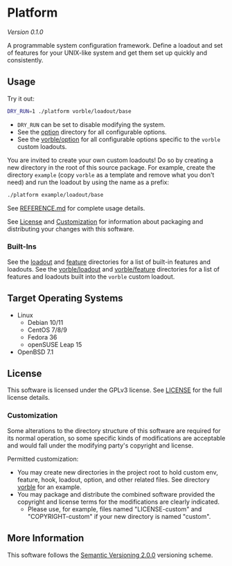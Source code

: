 # Platform

*Version 0.1.0*

A programmable system configuration framework. Define a loadout and set of features for your UNIX-like system and get them set up quickly and consistently.

## Usage

Try it out:

```sh
DRY_RUN=1 ./platform vorble/loadout/base
```

* `DRY_RUN` can be set to disable modifying the system.
* See the [option](option) directory for all configurable options.
* See the [vorble/option](vorble/option) for all configurable options specific to the `vorble` custom loadouts.

You are invited to create your own custom loadouts! Do so by creating a new directory in the root of this source package. For example, create the directory `example` (copy `vorble` as a template and remove what you don't need) and run the loadout by using the name as a prefix:

```sh
./platform example/loadout/base
```

See [REFERENCE.md](REFERENCE.md) for complete usage details.

See [License](#License) and [Customization](#Customization) for information about packaging and distributing your changes with this software.

### Built-Ins

See the [loadout](loadout) and [feature](feature) directories for a list of built-in features and loadouts.
See the [vorble/loadout](vorble/loadout) and [vorble/feature](vorble/feature) directories for a list of features and loadouts built into the `vorble` custom loadout.

## Target Operating Systems

* Linux
  * Debian 10/11
  * CentOS 7/8/9
  * Fedora 36
  * openSUSE Leap 15
* OpenBSD 7.1

## License

This software is licensed under the GPLv3 license. See [LICENSE](LICENSE) for the full license details.

### Customization

Some alterations to the directory structure of this software are required for its normal operation, so some specific kinds of modifications are acceptable and would fall under the modifying party's copyright and license.

Permitted customization:

* You may create new directories in the project root to hold custom env, feature, hook, loadout, option, and other related files. See directory [vorble](vorble) for an example.
* You may package and distribute the combined software provided the copyright and license terms for the modifications are clearly indicated.
  - Please use, for example, files named "LICENSE-custom" and "COPYRIGHT-custom" if your new directory is named "custom".

## More Information

This software follows the [Semantic Versioning 2.0.0](https://semver.org/) versioning scheme.
